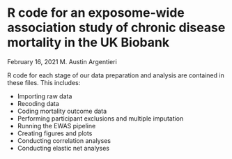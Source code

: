 # R code for an exposome-wide association study of chronic disease mortality in the UK Biobank

February 16, 2021
M. Austin Argentieri

R code for each stage of our data preparation and analysis are contained in these files. This includes:  
* Importing raw data
* Recoding data
* Coding mortality outcome data
* Performing participant exclusions and multiple imputation
* Running the EWAS pipeline
* Creating figures and plots
* Conducting correlation analyses
* Conducting elastic net analyses
